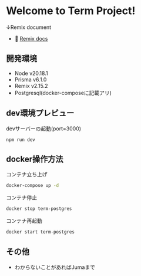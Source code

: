 # Welcome to Term Project!
↓Remix document
- 📖 [Remix docs](https://remix.run/docs)

## 開発環境

- Node v20.18.1
- Prisma v6.1.0
- Remix v2.15.2
- Postgresql(docker-composeに記載アリ)

## dev環境プレビュー

devサーバーの起動(port=3000)

```shellscript
npm run dev
```

## docker操作方法

コンテナ立ち上げ

```sh
docker-compose up -d
```

コンテナ停止

```sh
docker stop term-postgres
```

コンテナ再起動

```sh
docker start term-postgres
```

## その他
- わからないことがあればJumaまで